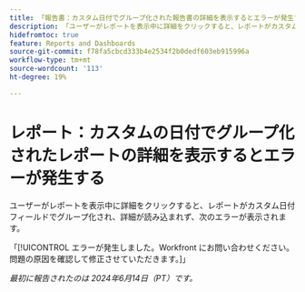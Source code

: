 ```yaml
---
title: 「報告書：カスタム日付でグループ化された報告書の詳細を表示するとエラーが発生する」
description: 「ユーザーがレポートを表示中に詳細をクリックすると、レポートがカスタム日付フィールドでグループ化され、詳細が読み込まれず、エラーが表示されます。」
hidefromtoc: true
feature: Reports and Dashboards
source-git-commit: f78fa5cbcd333b4e2534f2b0dedf603eb915996a
workflow-type: tm+mt
source-wordcount: '113'
ht-degree: 19%

---
```



# レポート：カスタムの日付でグループ化されたレポートの詳細を表示するとエラーが発生する

ユーザーがレポートを表示中に詳細をクリックすると、レポートがカスタム日付フィールドでグループ化され、詳細が読み込まれず、次のエラーが表示されます。

「[!UICONTROL エラーが発生しました。Workfront にお問い合わせください。問題の原因を確認して修正させていただきます。]」


_最初に報告されたのは 2024年6月14日（PT）です。_
